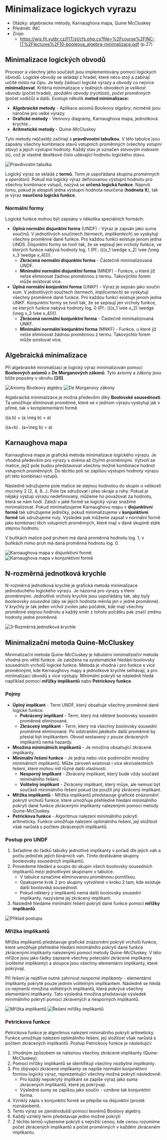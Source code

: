 # Minimalizace logickych vyrazu
- Otázky: algebraicke metody, Karnaughova mapa, Quine McCluskey
- Předmět: INC
- Zroje:
    - https://wis.fit.vutbr.cz/FIT/st/cfs.php.cs?file=%2Fcourse%2FINC-IT%2Flectures%2F10-booleova_algebra-minimalizace.pdf (p.27)

## Minimalizace logických obvodů
Procesor a všechny jeho součásti jsou implementovány pomocí logických obvodů. Logické obvody se skládají z hradel, které něco stojí a zabírají určité místo na čipu. Je tedy žádoucí logické výrazy a obvody co nejvíce __minimalizovat__. Kritéria minimalizace v reálných obvodech je _velikost obvodu_ (počet hradel), _zpoždění obvody_ (rychlost), _počet proměnných_ (počet vodičů) a další. Existuje několik __metod minimalizace:__
- __Algebraické metody__ - Aplikace axiomů _Booleovy algebry_, nicméně jsou náročné pro velké výrazy.
- __Grafické metody__ - Vennovy diagramy, Karnaughova mapa, jednotková krychle...
- __Aritmetické metody__ - Quine-McCluskey

Tyto metody nejčastěji začínají s __pravdivostní tabulkou__. V této tabulce jsou zapsány všechny kombinace stavů vstupních proměnných (všechny _vstupní stavy_) a jejich výstupní hodnoty. Každý stav je označen _stavovým indexem_ (_s_), což je vlastně desítkové číslo udávající hodnotu logického stavu.

![Pravdivostní tabulka](/Images/08/pravdivostni_tabulka.png)

Logický výraz se skládá z __termů__. Term je uspořádaná skupina _proměnných_ a _operátorů_. Pokud má logický výraz definovanou výstupní hodnotu pro všechny kombinace vstupů, nazývá se __určená logická funkce__. Naproti tomu, pokud je alespoň jedna výstupní hodnota neurčená (__hodnota X__), tak je výraz __neurčená logická funkce__.

### Normální formy
Logické funkce mohou být zapsány v několika speciálních formách:
- __Úplná normální disjunktní forma__ (UNDF) - Výraz je zapsán jako suma součinů. V jednotlivých součinech (termech, _implikantech_) se vyskytují všechny proměnné dané funkce. Pro každou funkci existuje jenom jedna UNDS. Disjunktní formy se tvoří tak, že se sepisují jen vrcholy funkce, ve kterých funkce nabývá hodnoty log. 1 (Př.: \(((x_1 \wedge x_2) \vee (\neg x_3 \wedge x_4))\)).
    - __Zkrácená normální disjunktní forma__ - Částečně minimalizovaná UNDF.
    - __Minimální normální disjunktní forma__ (MNDF) - Funkce, u které již nelze eliminovat žádnou proměnnou z termu. Takovýchto forem může existovat více.
- __Úplná normální konjunktní forma__ (UNKF) - Výraz je sepsán jako součin sum. V jednotlivých součtech (termech, _implicentech_) se vyskytují všechny proměnné dané funkce. Pro každou funkci existuje jenom jedna UNKF. Konjunktní formy se tvoří tak, že se sepisují jen vrcholy funkce, ve kterých funkce nabývá hodnoty log. 0 (Př.: \(((x_1 \vee x_2) \wedge (\neg x_3 \vee x_4))\)).
    - __Zkrácená normální konjunktní forma__ - Částečně minimalizovaná UNKF.
    - __Minimální normální konjunktní forma__ (MNKF) - Funkce, u které již nelze eliminovat žádnou proměnnou z termu. Takovýchto forem může existovat více.

## Algebraická minimalizace
Při algebraické minimalizaci je logický výraz minimalizován pomocí __Booleových axiomů__ a __De Morganových zákonů__. Tyto axiomy a zákony jsou blíže popsány v okruhu __[20]__.

![Axiomy Booleovy algebry](/Images/08/boolovy_axiomy.png)
![De Morganovy zákony](/Images/08/boolovy_de_morgan_zakony.png)

Algebraická minimalizace je možná především díky __Boolovské sousednosti__. Ta umožňuje eliminovat proměnné, které se v jednom výrazu vyskytují jak v přímé, tak v komplementární formě.

\((a.b) + (a.\neg b) = a\)

\((a+b) . (a+\neg b) = a\)

## Karnaughova mapa
Karnaughova mapa je grafická metoda minimalizace logického výrazu. Je vhodná především pro výrazy s dvěma až čtyřmi proměnnými. Vytvoří se matice, jejíž pole budou představovat všechny možné kombinace hodnot vstupních proměnných. Do těchto polí se zapíšou výstupní hodnoty výrazu při této kombinaci vstupů.

Následně sdružujeme pole matice se stejnou hodnotou do skupin o velikosti mocniny 2 (2, 4, 8...). Pole lze sdružovat i přes okraje a rohy. Pokud je nějaký výstup výrazu nedefinovaný, můžeme ho považovat za hodnotu, která se nám hodí. Záleží v jaké formě se logický výraz snažíme minimalizovat. Pokud minimalizujeme Karnaughovu mapu v __disjunktivní formě__ tak sdružujeme jedničky, pokud minimalizujeme v __konjunktivní formě__ tak sdružujeme nuly. Výsledek pak můžeme zapsat v normální formě jako kombinaci těch vstupních proměnných, které mají v dané skupině stále stejnou hodnotu.

V buňkách matice pod pruhem má daná proměnná hodnotu log. 1, v buňkách mimo pruh má daná proměnná hodnotu log. 0.

![Karnaughova mapa v disjunktivní formě](/Images/08/karnaugh_disjunktni.png)
![Karnaughova mapa v konjunktivní formě](/Images/08/karnaugh_konjunktni.png)

## N-rozměrná jednotková krychle
N-rozměrná jednotková krychle je grafická metoda minimalizace jednoduchého logického výrazu. Je názorná pro výrazy s třemi proměnnými. Jednotlivé vrcholy krychle jsou uspořádány tak, aby byly _booleovsky sousedné_ (aby se jejich hodnota měnila jen v jedné proměnné). V krychly je tak jeden vrchol zvolen jako počátek, kde mají všechny proměnné stejnou hodnotu a každý směr z tohoto počátku pak značí změnu hodnoty jedné proměnné.

![3-Rozměrná jednotková krychle](/Images/08/n-rozmerna_krychle.png)

## Minimalizační metoda Quine-McCluskey
Minimalizační metoda Quine-McCluskey je _tabulární minimalizační_ metoda vhodná pro větší funkce. Je založena na systematické hledání boolovsky sousedních vrcholů logické funkce. Metoda je vhodná i pro funkce s více proměnnými, kde Kernaughovy mapy a jednotkové krychle selhávají, a pro minimalizaci obvodů s více výstupy. Minimální pokrytí se následně hledá například pomocí __mřížky implikantů__ nabo __Petrickovy funkce__.

### Pojmy
- __Úplný implikant__ - Term UNDF, který obsahuje všechny proměnné dané logické funkce.
    - __Pokrácený implikant__ - Term, který má některé boolovsky sousední proměnné eliminované.
    - __Zkrácený implikant__ - Term, který má všechny boolovsky sousední proměnné eliminované. Po odstranění jakékoliv další proměnné by přestal být implikantem. Obvod sestavený z pouze zkrácených implikantů nemá hazardy.
- __Množina minimálních implikantů__ - Je množina obsahující zkrácené implikanty.
- __Minimální řešení funkce__ - Je jedna nebo více podmnožin množiny minimálních implikantů. Může zároveň existovat i více ekvivalentních řešení, které mohou mít různé další vlastnosti.
    - __Nesporný implikant__ - Zkrácený implikant, který bude vždy součástí minimálního řešení.
    - __Volitelný implikant__ - Zkrácený implikant, který můýe, ale nemusí být součástí minimálního řešení pokud lze použít jiný zkrácený implikant.
- __Mřížka implikantů__ - Mřížka implikantů představuje grafické znázornění pokrytí vrcholů funkce, které umožňuje přehledné hledání minimálního pokrytí dané funkce zkrácenými implikanty nalezenými pomocí metody Quine-McCluskey.
- __Petrickova funkce__ - Algoritmus nalezení minimálního pokrytí aritmeticky. Funkce umožňuje nalezení optimálního řešení, její složitost však narůstá s počtem zkrácených implikantů.

### Postup pro UNDF
1. Seřadíme do řádků tabulky jednotlivé implikanty v pořadí dle jejich vah a počtu jedniček jejich binárních vah. Tímto dostáváme skupiny booleovsky sousedních implikantů.
2. Provedeme hledání a soupis do skupin všech boolovsky sousedních implikantů mezi jednotlivými skupinami v tabulce.
    - V tabulce označíme eliminovanou proměnnou pomlčkou.
    - Opakujeme krok 2 pro skupiny vytvořené v kroku 2 tam, kde existuje další boolovská sousednost.
    - Pokud některý z implikantů nemá další boolovsky sousední implikanty, nazýváme jej zkrácený implikant.
3. Následně hledáme minimální řešení pokrytí dané funkce pomocí __mřížky implikantů__.

![Příklad postupu](/Images/08/quine_mccluskey_postup.png)

### Mřížka implikantů
Mřížka implikantů představuje grafické znázornění pokrytí vrcholů funkce, které umožňuje přehledné hledání minimálního pokrytí dané funkce zkrácenými implikanty nalezenými pomocí metody Quine-McCluskey. V této mřížce jsou jako řádky zapsané všechny poteciální zkrácené implikanty (_volitelné implikanty_) a sloupce jsou všechny elementární implikanty, které pokrývají.

Při řešení je nejdříve nutné zahrnout _nesporné implikanty_ - elementární implikanty pokryté pouze jedním volitelným implikantem. Následně se hledá co nejmenší množina volitelných implikantů, která pokrývá všechny elementární implikanty. Tato výsledná množina představuje výsledek minimálního pokrytí pomocí zkrávených a nesporných implikantů.

![Mřížka implikantů](/Images/08/mrizka_implikantu.png)
![Řešení mřížky implikantů](/Images/08/mrizka_implikantu_reseni.png)

### Petrickova funkce
Petrickova funkce je algoritmus nalezení minimálního pokrytí aritmeticky. Funkce umožňuje nalezení optimálního řešení, její složitost však narůstá s počtem zkrácených implikantů. Postup Petrickovy funkce je následující:
1. Vhodným způsobem se naleznou všechny zkrácené implikanty (Quine-McCluskey).
2. Pomocí mřížky implikantů se identifikují všechny _nezbytné implikanty_.
3. Pro zbývající zkrácené implikanty se napíše normální konjunktivní formou logický výraz, reprezentující všechny možná pokrytí následovně:
    - Pro každý nepokrytý implikant se zapíše výraz jako suma zkrácených implikantů, které jej pokrývají.
    - Výsledné sumy se zapíšou jako součin - vznikne tak konjunktiní forma.
4. Vzniklý zápis v konjunktní formě se přepíše na disjunktní (prosté roznásobení).
5. Tento výraz se zjendnodušší pomocí teorémů Boolovy algebry.
6. Každý vzniklý term představuje jedno možné pokrytí
7. Z těchto termů vybereme pokrytí s nejnižší cenou, kde cenou rozumíme počet zkrácených implikantů a počet proměnných v každém zkráceném implikantu.
